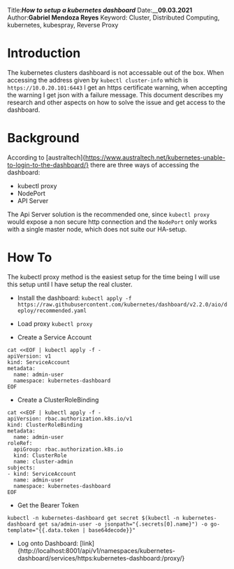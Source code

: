 Title:___How to setup a kubernetes dashboard___
Date:____09.03.2021__
Author:__Gabriel Mendoza Reyes__
Keyword: Cluster, Distributed Computing, kubernetes, kubespray, Reverse Proxy

# Introduction
The kubernetes clusters dashboard is not accessable out of the box. When accessing the address given by `kubectl cluster-info` which is `https://10.0.20.101:6443` I get an https certificate warning, when accepting the warning I get json with a failure message.
This document describes my research and other aspects on how to solve the issue and get access to the dashboard. 

# Background 
According to [australtech]{https://www.australtech.net/kubernetes-unable-to-login-to-the-dashboard/} there are three ways of accessing the dashboard:

- kubectl proxy
- NodePort
- API Server 

The Api Server solution is the recommended one, since `kubectl proxy` would expose a non secure http connection and the `NodePort` only works with a single master node, which does not suite our HA-setup. 

# How To
The kubectl proxy method is the easiest setup for the time being I will use this setup until I have setup the real cluster. 

- Install the dashboard:
    `kubectl apply -f https://raw.githubusercontent.com/kubernetes/dashboard/v2.2.0/aio/deploy/recommended.yaml`

- Load proxy
    `kubectl proxy`

- Create a Service Account
```shell
cat <<EOF | kubectl apply -f -
apiVersion: v1
kind: ServiceAccount
metadata:
  name: admin-user
  namespace: kubernetes-dashboard
EOF
```

- Create a ClusterRoleBinding

```shell
cat <<EOF | kubectl apply -f -
apiVersion: rbac.authorization.k8s.io/v1
kind: ClusterRoleBinding
metadata:
  name: admin-user
roleRef:
  apiGroup: rbac.authorization.k8s.io
  kind: ClusterRole
  name: cluster-admin
subjects:
- kind: ServiceAccount
  name: admin-user
  namespace: kubernetes-dashboard
EOF
```
- Get the Bearer Token


```shell
kubectl -n kubernetes-dashboard get secret $(kubectl -n kubernetes-dashboard get sa/admin-user -o jsonpath="{.secrets[0].name}") -o go-template="{{.data.token | base64decode}}"
```

- Log onto Dashboard:
[link]{http://localhost:8001/api/v1/namespaces/kubernetes-dashboard/services/https:kubernetes-dashboard:/proxy/}